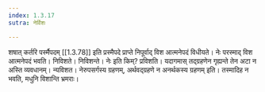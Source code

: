 ```yaml
---
index: 1.3.17
sutra: नेर्विशः

---
```

शषात् कर्तरि पर्स्मैपदम् [[1.3.78]] इति प्रस्मैपदे प्राप्ते निपूर्वाद् विश आत्मनेपदं विधीयते। नेः परस्माद् विश आत्मनेपदं भवति। निविशते। निविशन्ते। नेः इति किम्? प्रविशति। यदागमास् तद्ग्रहणेन गृह्यन्ते तेन अटा न अस्ति व्यवधानम्। न्यविशत। नेरुपसर्गस्य ग्रहणम्, अर्थवद्ग्रहणे न अनर्थकस्य ग्रहणम् इति। तस्मादिह न भवति, मधुनि विशान्ति भ्रमराः।